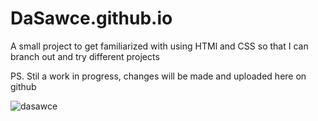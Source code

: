 # DaSawce.github.io
A small project to get familiarized with using HTMl and CSS
so that I can branch out and try different projects

PS. Stil a work in progress,
changes will be made and uploaded here on github

![dasawce](https://github.com/DaSawce/DaSawce.github.io/assets/151949206/40f76ce7-a7ba-46ea-8a80-188822467fde)
